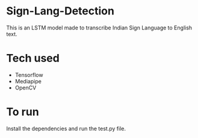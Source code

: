 # Sign-Lang-Detection
This is an LSTM model made to transcribe Indian Sign Language to English text. 

# Tech used
- Tensorflow
- Mediapipe
- OpenCV

# To run
Install the dependencies and run the test.py file.
